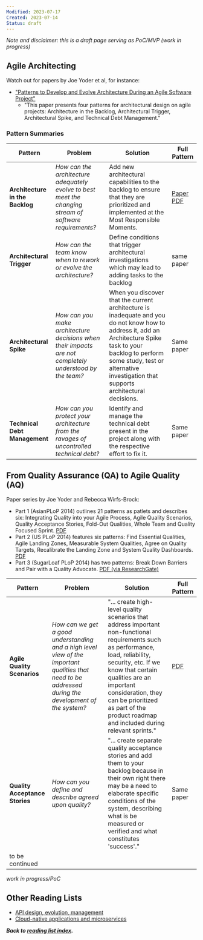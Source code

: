```yaml
---
Modified: 2023-07-17
Created: 2023-07-14
Status: draft
--- 
```


<!-- *Reading List #2* -->
*Note and disclaimer: this is a draft page serving as PoC/MVP (work in progress)*

## Agile Architecting

Watch out for papers by Joe Yoder et al, for instance:

* ["Patterns to Develop and Evolve Architecture During an Agile Software Project"](https://www.hillside.net/plop/2015/papers/proceedings/papers/wirfs-brock.pdf)
  * "This paper presents four patterns for architectural design on agile projects: Architecture in the Backlog, Architectural Trigger, Architectural Spike, and Technical Debt Management." 

### Pattern Summaries

|Pattern|Problem|Solution|Full Pattern|
|-|-|-|-|
|**Architecture in the Backlog**|*How can the architecture adequately evolve to best meet the changing stream of software requirements?*|Add new architectural capabilities to the backlog to ensure that they are prioritized and implemented at the Most Responsible Moments.|[Paper PDF](https://www.hillside.net/plop/2015/papers/proceedings/papers/wirfs-brock.pdf)|
|**Architectural Trigger**|*How can the team know when to rework or evolve the architecture?*|Define conditions that trigger architectural investigations which may lead to adding tasks to the backlog|same paper|
|**Architectural Spike**|*How can you make architecture decisions when their impacts are not completely understood by the team?*|When you discover that the current architecture is inadequate and you do not know how to address it, add an Architecture Spike task to your backlog to perform some study, test or alternative investigation that supports architectural decisions.|Same paper|
|**Technical Debt Management**|*How can you protect your architecture from the ravages of uncontrolled technical debt?*|Identify and manage the technical debt present in the project along with the respective effort to fix it.|Same paper|

## From Quality Assurance (QA) to Agile Quality (AQ) 

Paper series by Joe Yoder and Rebecca Wirfs-Brock:

* Part 1 (AsianPLoP 2014) outlines 21 patterns as patlets and describes six:  Integrating Quality into your Agile Process, Agile Quality Scenarios, Quality Acceptance Stories, Fold-Out Qualities, Whole Team and Quality Focused Sprint. [PDF](https://hillside.net/asianplop/proceedings/AsianPLoP2014/papers/27.pdf)
* Part 2 (US PLoP 2014) features six patterns: Find Essential Qualities, Agile Landing Zones, Measurable System Qualities, Agree on Quality Targets, Recalibrate the Landing Zone and System Quality Dashboards. [PDF](https://hillside.net/plop/2014/papers/proceedings/papers/20-yoder.pdf)
* Part 3 (SugarLoaf PLoP 2014) has two patterns: Break Down Barriers and Pair with a Quality Advocate. [PDF (via ResearchGate)](https://www.researchgate.net/publication/267152535_QA_to_AQ_Part_Three_-_Shifting_from_Quality_Assurance_to_Agile_Quality_-_Tearing_Down_the_Walls)

|Pattern|Problem|Solution|Full Pattern|
|-|-|-|-|
|**Agile Quality Scenarios**|*How can we get a good understanding and a high level view of the important qualities that need to be addressed during the development of the system?*| "... create high-level quality scenarios that address important non-functional requirements such as performance, load, reliability, security, etc. If we know that certain qualities are an important consideration, they can be prioritized as part of the product roadmap and included during relevant sprints."|[PDF](https://hillside.net/asianplop/proceedings/AsianPLoP2014/papers/27.pdf)|
|**Quality Acceptance Stories**|*How can you define and describe agreed upon quality?*|"... create separate quality acceptance stories and add them to your backlog because in their own right there may be a need to elaborate specific conditions of the system, describing what is be measured or verified and what constitutes 'success'."|Same paper|
|to be continued||||

*work in progress/PoC*


## Other Reading Lists

* [API design, evolution, management](./api-design.md)
* [Cloud-native applications and microservices](./cloud-native-microservices.md)

***Back to [reading list index](../reading-lists/index.html).***
